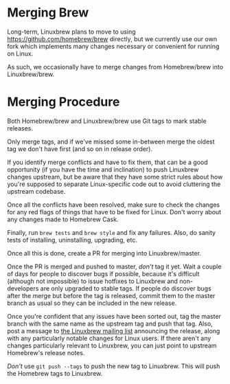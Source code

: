 Merging Brew
============

Long-term, Linuxbrew plans to move to using https://github.com/homebrew/brew directly, but we currently use our own fork which implements many changes necessary or convenient for running on Linux.

As such, we occasionally have to merge changes from Homebrew/brew into Linuxbrew/brew.

Merging Procedure
=================

Both Homebrew/brew and Linuxbrew/brew use Git tags to mark stable releases.

Only merge tags, and if we've missed some in-between merge the oldest tag we don't have first (and so on in release order).

If you identify merge conflicts and have to fix them, that can be a good opportunity (if you have the time and inclination) to push Linuxbrew changes upstream, but be aware that they have some strict rules about how you're supposed to separate Linux-specific code out to avoid cluttering the upstream codebase.

Once all the conflicts have been resolved, make sure to check the changes for any red flags of things that have to be fixed for Linux. Don't worry about any changes made to Homebrew Cask.

Finally, run `brew tests` and `brew style` and fix any failures. Also, do sanity tests of installing, uninstalling, upgrading, etc.

Once all this is done, create a PR for merging into Linuxbrew/master.

Once the PR is merged and pushed to master, *don't* tag it yet. Wait a couple of days for people to discover bugs if possible, because it's difficult (although not impossible) to issue hotfixes to Linuxbrew and non-developers are only upgraded to stable tags. If people do discover bugs after the merge but before the tag is released, commit them to the master branch as usual so they can be included in the new release.

Once you're confident that any issues have been sorted out, tag the master branch with the same name as the upstream tag and push that tag.  Also, post a message to [the Linuxbrew mailing list](https://github.com/linuxbrew/brew/issues/1) announcing the release, along with any particularly notable changes for Linux users. If there aren't any changes particularly relevant to Linuxbrew, you can just point to upstream Homebrew's release notes.

*Don't* use `git push --tags` to push the new tag to Linuxbrew. This will push the Homebrew tags to Linuxbrew.
